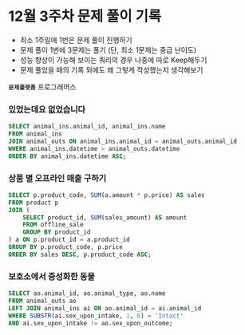 # 12월 3주차 문제 풀이 기록

- 최소 1주일에 1번은 문제 풀이 진행하기
- 문제 풀이 1번에 3문제는 풀기 (단, 최소 1문제는 중급 난이도)
- 성능 향상이 가능해 보이는 쿼리의 경우 나중에 따로 Keep해두기
- 문제 풀었을 때의 기록 외에도 왜 그렇게 작성했는지 생각해보기

**`문제플랫폼`** 프로그래머스

### **있었는데요 없었습니다**

```sql
SELECT animal_ins.animal_id, animal_ins.name
FROM animal_ins 
JOIN animal_outs ON animal_ins.animal_id = animal_outs.animal_id
WHERE animal_ins.datetime > animal_outs.datetime
ORDER BY animal_ins.datetime ASC;
```

### 상품 별 오프라인 매출 구하기

```sql
SELECT p.product_code, SUM(a.amount * p.price) AS sales
FROM product p
JOIN (
    SELECT product_id, SUM(sales_amount) AS amount
    FROM offline_sale
    GROUP BY product_id
) a ON p.product_id = a.product_id
GROUP BY p.product_code, p.price
ORDER BY sales DESC, p.product_code ASC;

```

### 보호소에서 중성화한 동물

```sql
SELECT ao.animal_id, ao.animal_type, ao.name
FROM animal_outs ao
LEFT JOIN animal_ins ai ON ao.animal_id = ai.animal_id
WHERE SUBSTR(ai.sex_upon_intake, 1, 6) = 'Intact'
AND ai.sex_upon_intake != ao.sex_upon_outcome;
```